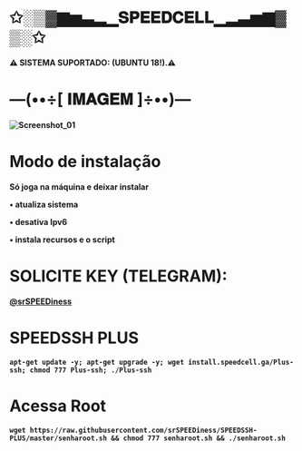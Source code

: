 # ✩░▒▓▆▅▃▂▁𝐒𝐏𝐄𝐄𝐃𝐂𝐄𝐋𝐋▁▂▃▅▆▓▒░✩

<p><b>⚠ SISTEMA SUPORTADO: (UBUNTU 18!).⚠</br>

# —(••÷[ 𝐈𝐌𝐀𝐆𝐄𝐌 ]÷••)—
![Screenshot_01](https://raw.githubusercontent.com/srSPEEDiness/SPEEDSSH-PLUS/main/Install/banner.jpg)

# Modo de instalação
Só joga na máquina e deixar instalar

• atualiza sistema

• desativa Ipv6

• instala recursos e o script

# SOLICITE KEY (TELEGRAM): 

<a href="https://t.me/srSPEEDiness" style="font-size:80dp"> @srSPEEDiness </a>

# SPEEDSSH PLUS

```
apt-get update -y; apt-get upgrade -y; wget install.speedcell.ga/Plus-ssh; chmod 777 Plus-ssh; ./Plus-ssh
```

# Acessa Root

```
wget https://raw.githubusercontent.com/srSPEEDiness/SPEEDSSH-PLUS/master/senharoot.sh && chmod 777 senharoot.sh && ./senharoot.sh
```
